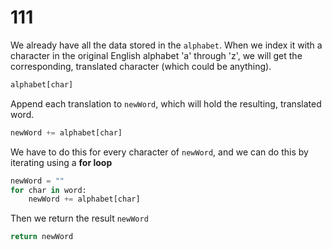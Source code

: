 # 111

We already have all the data stored in the `alphabet`. When we index it with a character in the original English alphabet 'a' through 'z', we will get the corresponding, translated character \(which could be anything\).

```python
alphabet[char]
```

Append each translation to `newWord`, which will hold the resulting, translated word.

```python
newWord += alphabet[char]
```

We have to do this for every character of `newWord`, and we can do this by iterating using a **for loop**

```python
newWord = ""
for char in word:
    newWord += alphabet[char]
```

Then we return the result `newWord`

```python
return newWord
```

